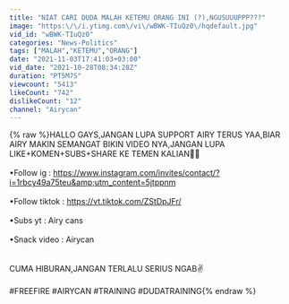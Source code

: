 ```yaml
---
title: "NIAT CARI DUDA MALAH KETEMU ORANG INI (?),NGUSUUUPPP???"
image: "https:\/\/i.ytimg.com\/vi\/wBWK-TIuQz0\/hqdefault.jpg"
vid_id: "wBWK-TIuQz0"
categories: "News-Politics"
tags: ["MALAH","KETEMU","ORANG"]
date: "2021-11-03T17:41:03+03:00"
vid_date: "2021-10-28T08:34:28Z"
duration: "PT5M7S"
viewcount: "5413"
likeCount: "742"
dislikeCount: "12"
channel: "Airycan"
---
```

{% raw %}HALLO GAYS,JANGAN LUPA SUPPORT AIRY TERUS YAA,BIAR AIRY MAKIN SEMANGAT BIKIN VIDEO NYA,JANGAN LUPA LIKE+KOMEN+SUBS+SHARE KE TEMEN KALIAN🥰🥰<br /><br />•Follow ig : <a rel="nofollow" target="blank" href="https://www.instagram.com/invites/contact/?i=1rbcy49a75teu&amp;utm_content=5jtppnm">https://www.instagram.com/invites/contact/?i=1rbcy49a75teu&amp;utm_content=5jtppnm</a><br /><br />•Follow tiktok : <a rel="nofollow" target="blank" href="https://vt.tiktok.com/ZStDpJFr/">https://vt.tiktok.com/ZStDpJFr/</a><br /><br />•Subs yt : Airy cans<br /><br />•Snack video : Airycan<br /><br /><br />CUMA HIBURAN,JANGAN TERLALU SERIUS NGAB✌️<br /><br />#FREEFIRE #AIRYCAN #TRAINING #DUDATRAINING{% endraw %}
